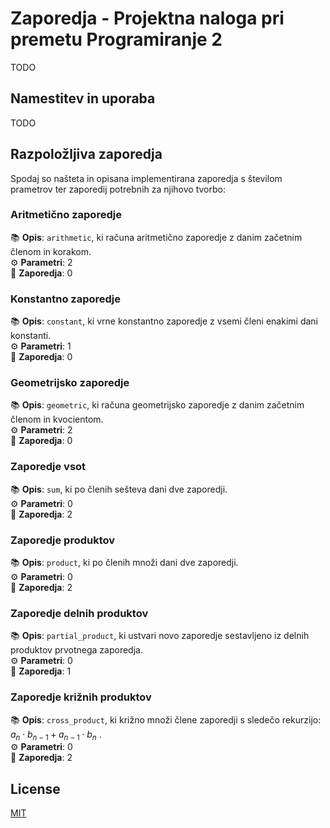 # Zaporedja - Projektna naloga pri premetu Programiranje 2

TODO
## Namestitev in uporaba
TODO
## Razpoložljiva zaporedja
Spodaj so našteta in opisana implementirana zaporedja s številom prametrov ter zaporedij potrebnih za njihovo tvorbo:

### Aritmetično zaporedje

📚 **Opis**: `arithmetic`, ki računa aritmetično zaporedje z danim začetnim členom in korakom.<br>⚙️ **Parametri**:   2 <br>🚀 **Zaporedja**:   0  



 ### Konstantno zaporedje

📚 **Opis**: `constant`, ki vrne konstantno zaporedje z vsemi členi enakimi dani konstanti. <br>⚙️ **Parametri**:   1  <br>🚀 **Zaporedja**:   0   


 
### Geometrijsko zaporedje

📚 **Opis**: `geometric`, ki računa geometrijsko zaporedje z danim začetnim členom in kvocientom. <br>⚙️ **Parametri**:   2  <br>🚀 **Zaporedja**:   0 



### Zaporedje vsot

📚 **Opis**: `sum`, ki po členih sešteva dani dve zaporedji. <br>⚙️ **Parametri**:   0 <br>🚀 **Zaporedja**:   2   
 


 ### Zaporedje produktov

📚 **Opis**: `product`, ki po členih množi dani dve zaporedji. <br>⚙️ **Parametri**:   0  <br>🚀 **Zaporedja**:   2 

 

 ### Zaporedje delnih produktov
 
📚 **Opis**: `partial_product`, ki ustvari novo zaporedje sestavljeno iz delnih produktov prvotnega zaporedja. <br>⚙️ **Parametri**:   0  <br>🚀 **Zaporedja**:   1
 

  ### Zaporedje križnih produktov
 
 📚 **Opis**: `cross_product`, ki križno množi člene zaporedji s sledečo rekurzijo:  $a_n \cdot b_{n-1} + a_{n-1} \cdot b_n$ . <br>⚙️ **Parametri**:   0  <br>🚀 **Zaporedja**:   2



## License
[MIT](https://choosealicense.com/licenses/mit/)


